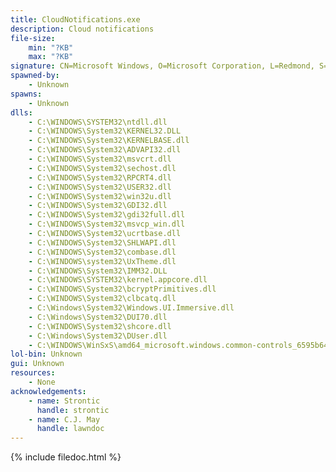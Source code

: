 ```yaml
---
title: CloudNotifications.exe
description: Cloud notifications
file-size:
    min: "?KB"
    max: "?KB"
signature: CN=Microsoft Windows, O=Microsoft Corporation, L=Redmond, S=Washington, C=US
spawned-by:
    - Unknown
spawns:
    - Unknown
dlls:
    - C:\WINDOWS\SYSTEM32\ntdll.dll
    - C:\WINDOWS\System32\KERNEL32.DLL
    - C:\WINDOWS\System32\KERNELBASE.dll
    - C:\WINDOWS\System32\ADVAPI32.dll
    - C:\WINDOWS\System32\msvcrt.dll
    - C:\WINDOWS\System32\sechost.dll
    - C:\WINDOWS\System32\RPCRT4.dll
    - C:\WINDOWS\System32\USER32.dll
    - C:\WINDOWS\System32\win32u.dll
    - C:\WINDOWS\System32\GDI32.dll
    - C:\WINDOWS\System32\gdi32full.dll
    - C:\WINDOWS\System32\msvcp_win.dll
    - C:\WINDOWS\System32\ucrtbase.dll
    - C:\WINDOWS\System32\SHLWAPI.dll
    - C:\WINDOWS\System32\combase.dll
    - C:\WINDOWS\system32\UxTheme.dll
    - C:\WINDOWS\System32\IMM32.DLL
    - C:\WINDOWS\SYSTEM32\kernel.appcore.dll
    - C:\WINDOWS\System32\bcryptPrimitives.dll
    - C:\WINDOWS\System32\clbcatq.dll
    - C:\Windows\System32\Windows.UI.Immersive.dll
    - C:\Windows\System32\DUI70.dll
    - C:\WINDOWS\System32\shcore.dll
    - C:\Windows\System32\DUser.dll
    - C:\WINDOWS\WinSxS\amd64_microsoft.windows.common-controls_6595b64144ccf1df_6.0.22000.120_none_9d947278b86cc467\Comctl32.dll
lol-bin: Unknown
gui: Unknown
resources:
    - None
acknowledgements:
    - name: Strontic
      handle: strontic
    - name: C.J. May
      handle: lawndoc
---
```


{% include filedoc.html %}
